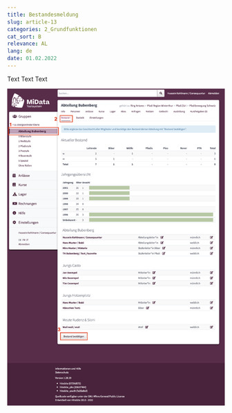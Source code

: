 ```yaml
---
title: Bestandesmeldung
slug: article-13
categories: 2_Grundfunktionen
cat_sort: B
relevance: AL
lang: de
date: 01.02.2022
---
```




Text Text Text

![Foto Bestandesmeldung](foto.png)
